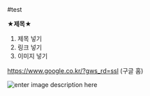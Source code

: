 ﻿<!DOCTYPE html>
<html>

<head>
  <meta charset="utf-8">
  <meta name="viewport" content="width=device-width, initial-scale=1.0">
  #test
  <link rel="stylesheet" href="https://stackedit.io/style.css" />
</head>

<body class="stackedit">
  <div class="stackedit__html"><p><strong>★제목★</strong></p>
<ol>
<li>제목 넣기</li>
<li>링크 넣기</li>
<li>이미지 넣기</li>
</ol>
<p><a href="https://www.google.co.kr/?gws_rd=ssl">https://www.google.co.kr/?gws_rd=ssl</a> (구글 홈)</p>
<p><img src="https://cdn.pixabay.com/photo/2015/04/30/02/16/butterfly-746416_960_720.jpg" alt="enter image description here"></p>
</div>
</body>

</html>

